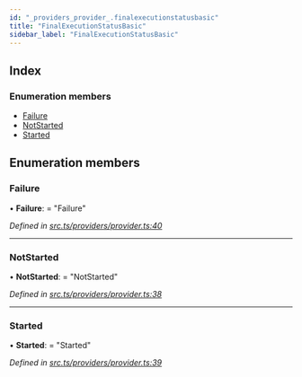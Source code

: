 ```yaml
---
id: "_providers_provider_.finalexecutionstatusbasic"
title: "FinalExecutionStatusBasic"
sidebar_label: "FinalExecutionStatusBasic"
---
```


## Index

### Enumeration members

* [Failure](_providers_provider_.finalexecutionstatusbasic.md#failure)
* [NotStarted](_providers_provider_.finalexecutionstatusbasic.md#notstarted)
* [Started](_providers_provider_.finalexecutionstatusbasic.md#started)

## Enumeration members

###  Failure

• **Failure**: = "Failure"

*Defined in [src.ts/providers/provider.ts:40](https://github.com/nearprotocol/nearlib/blob/a71bd4f/src.ts/providers/provider.ts#L40)*

___

###  NotStarted

• **NotStarted**: = "NotStarted"

*Defined in [src.ts/providers/provider.ts:38](https://github.com/nearprotocol/nearlib/blob/a71bd4f/src.ts/providers/provider.ts#L38)*

___

###  Started

• **Started**: = "Started"

*Defined in [src.ts/providers/provider.ts:39](https://github.com/nearprotocol/nearlib/blob/a71bd4f/src.ts/providers/provider.ts#L39)*
